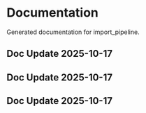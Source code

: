 # Documentation

Generated documentation for import_pipeline.

## Doc Update 2025-10-17

## Doc Update 2025-10-17

## Doc Update 2025-10-17
